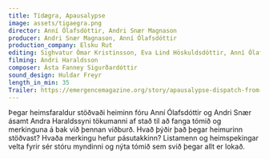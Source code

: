 ```yaml
---
title: Tídægra, Apausalypse
image: assets/tigaegra.png
director: Anní Ólafsdóttir, Andri Snær Magnason
producer: Andri Snær Magnason, Anní Ólafsdóttir
production_company: Elsku Rut
editing: Sighvatur Ómar Kristinsson, Eva Lind Höskuldsdóttir, Anní Ólafsdóttir
filming: Andri Haraldsson
composer: Ásta Fanney Sigurðardóttir
sound_design: Huldar Freyr
length_in_min: 35
Trailer: https://emergencemagazine.org/story/apausalypse-dispatch-from-iceland/
---
```

Þegar heimsfaraldur stöðvaði heiminn fóru Anní Ólafsdóttir og Andri Snær ásamt Andra Haraldssyni tökumanni af stað til að fanga tómið og merkinguna á bak við þennan viðburð. Hvað þýðir það þegar heimurinn stöðvast? Hvaða merkingu hefur pásutakkinn? Listamenn og heimspekingar velta fyrir sér stóru myndinni og nýta tómið sem svið þegar allt er lokað.